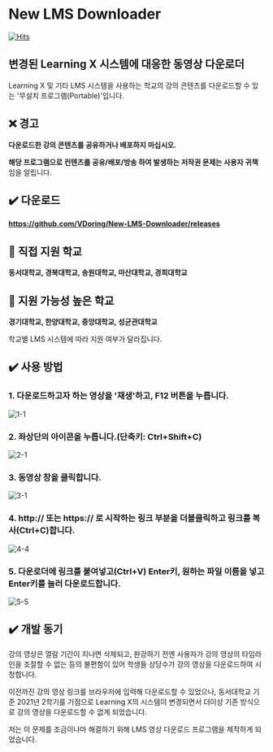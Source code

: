 # New LMS Downloader
[![Hits](https://hits.seeyoufarm.com/api/count/incr/badge.svg?url=https%3A%2F%2Fgithub.com%2FVDoring%2FNew-LMS-Downloader&count_bg=%230085CA&title_bg=%23555555&icon=github.svg&icon_color=%23E7E7E7&title=View&edge_flat=false)](https://hits.seeyoufarm.com)

## 변경된 Learning X 시스템에 대응한 동영상 다운로더
Learning X 및 기타 LMS 시스템을 사용하는 학교의 강의 콘텐츠를 다운로드할 수 있는 '무설치 프로그램(Portable)'입니다.

## ❌ 경고
**다운로드한 강의 콘텐츠를 공유하거나 배포하지 마십시오.**

**해당 프로그램으로 컨텐츠를 공유/배포/방송 하여 발생하는 저작권 문제는 사용자 귀책**임을 알립니다.

## ✔️ 다운로드
**https://github.com/VDoring/New-LMS-Downloader/releases**

## 🏫 직접 지원 학교
**동서대학교, 경북대학교, 송원대학교, 마산대학교, 경희대학교**

## 🏫 지원 가능성 높은 학교
**경기대학교, 한양대학교, 중앙대학교, 성균관대학교**

학교별 LMS 시스템에 따라 지원 여부가 달라집니다.

## ✔️ 사용 방법
### 1. 다운로드하고자 하는 영상을 '재생'하고, F12 버튼을 누릅니다.
![1-1](https://user-images.githubusercontent.com/50266731/131610778-2043b470-3ce4-4b22-98dc-a47b59140f86.png)
### 2. 좌상단의 아이콘을 누릅니다.(단축키: Ctrl+Shift+C)
![2-1](https://user-images.githubusercontent.com/50266731/131627448-610d2809-d161-44d1-b2aa-8f7e152ad4c2.png)
### 3. 동영상 창을 클릭합니다.
![3-1](https://user-images.githubusercontent.com/50266731/131610785-b5b41b02-9747-4b96-9dbf-8c5590c4c262.png)
### 4. http:// 또는 https:// 로 시작하는 링크 부분을 더블클릭하고 링크를 복사(Ctrl+C)합니다.
![4-4](https://user-images.githubusercontent.com/50266731/135854062-44d8448b-f053-42d3-8114-b532d2dda622.png)
### 5. 다운로더에 링크를 붙여넣고(Ctrl+V) Enter키, 원하는 파일 이름을 넣고 Enter키를 눌러 다운로드합니다.
![5-5](https://user-images.githubusercontent.com/50266731/160042931-75dfe3a2-4054-449c-b398-fca83887aac8.png)


## ✔️ 개발 동기
강의 영상은 열람 기간이 지나면 삭제되고, 완강하기 전엔 사용자가 강의 영상의 타임라인을 조절할 수 없는 등의 불편함이 있어 학생들 상당수가 강의 영상을 다운로드하여 시청합니다.

이전까진 강의 영상 링크를 브라우저에 입력해 다운로드할 수 있었으나, 동서대학교 기준 2021년 2학기를 기점으로 Learning X의 시스템이 변경되면서 더이상 기존 방식으로 강의 영상을 다운로드할 수 없게 되었습니다.

저는 이 문제를 조금이나마 해결하기 위해 LMS 영상 다운로드 프로그램을 제작하게 되었습니다.
